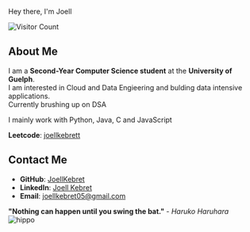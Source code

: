 Hey there, I'm Joell

![Visitor Count](https://komarev.com/ghpvc/?username=JoellKebret&label=Visitors&color=0e75b6&style=flat)

## About Me

 I am a **Second-Year Computer Science student** at the **University of Guelph**. <br>
 I am interested in Cloud and Data Engieering and bulding data intensive applications. <br>
 Currently brushing up on DSA

 I mainly work with Python, Java, C and JavaScript

**Leetcode**: [joellkebrett](https://leetcode.com/u/joellkebrett/)
## Contact Me

- **GitHub**: [JoellKebret](https://github.com/JoellKebret)
- **LinkedIn**: [Joell Kebret](https://www.linkedin.com/in/joell-kebret-a0558a346/)
- **Email**: joellkebret05@gmail.com

**"Nothing can happen until you swing the bat."** - *Haruko Haruhara* <br>
![hippo](https://media3.giphy.com/media/aUovxH8Vf9qDu/giphy.gif)
